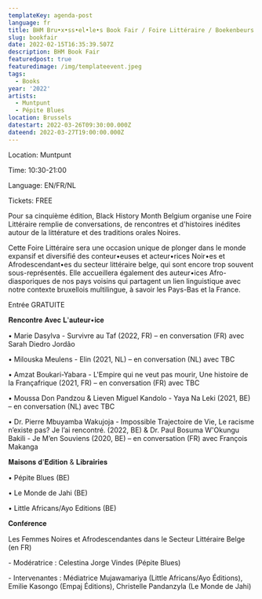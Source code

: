```yaml
---
templateKey: agenda-post
language: fr
title: BHM Bru•x•ss•el•le•s Book Fair / Foire Littéraire / Boekenbeurs
slug: bookfair
date: 2022-02-15T16:35:39.507Z
description: BHM Book Fair
featuredpost: true
featuredimage: /img/templateevent.jpeg
tags:
  - Books
year: '2022'
artists:
  - Muntpunt
  - Pépite Blues
location: Brussels
datestart: 2022-03-26T09:30:00.000Z
dateend: 2022-03-27T19:00:00.000Z
---
```

Location: Muntpunt

Time: 10:30-21:00

Language: EN/FR/NL

Tickets: FREE

Pour sa cinquième édition, Black History Month Belgium organise une Foire Littéraire remplie de conversations, de rencontres et d'histoires inédites autour de la littérature et des traditions orales Noires.

Cette Foire Littéraire sera une occasion unique de plonger dans le monde expansif et diversifié des conteur•euses et acteur•rices Noir•es et Afrodescendant•es du secteur littéraire belge, qui sont encore trop souvent sous-représentés. Elle accueillera également des auteur•ices Afro-diasporiques de nos pays voisins qui partagent un lien linguistique avec notre contexte bruxellois multilingue, à savoir les Pays-Bas et la France.

Entrée GRATUITE

𝐑𝐞𝐧𝐜𝐨𝐧𝐭𝐫𝐞 𝐀𝐯𝐞𝐜 𝐋'𝐚𝐮𝐭𝐞𝐮𝐫•𝐢𝐜𝐞

• Marie Dasylva - Survivre au Taf (2022, FR) – en conversation (FR) avec Sarah Diedro Jordão

• Milouska Meulens - Elin (2021, NL) – en conversation (NL) avec TBC

• Amzat Boukari-Yabara - L'Empire qui ne veut pas mourir, Une histoire de la Françafrique (2021, FR) – en conversation (FR) avec TBC

• Moussa Don Pandzou & Lieven Miguel Kandolo - Yaya Na Leki (2021, BE) – en conversation (NL) avec TBC

• Dr. Pierre Mbuyamba Wakujoja - Impossible Trajectoire de Vie, Le racisme n’existe pas? Je l’ai rencontré. (2022, BE) & Dr. Paul Bosuma W'Okungu Bakili - Je M’en Souviens (2020, BE) – en conversation (FR) avec François Makanga

𝐌𝐚𝐢𝐬𝐨𝐧𝐬 𝐝'𝐄́𝐝𝐢𝐭𝐢𝐨𝐧 & 𝐋𝐢𝐛𝐫𝐚𝐢𝐫𝐢𝐞𝐬

• Pépite Blues (BE)

• Le Monde de Jahi (BE)

• Little Africans/Ayo Editions (BE)

𝐂𝐨𝐧𝐟𝐞́𝐫𝐞𝐧𝐜𝐞

Les Femmes Noires et Afrodescendantes dans le Secteur Littéraire Belge (en FR)

\- Modératrice : Celestina Jorge Vindes (Pépite Blues)

\- Intervenantes : Médiatrice Mujawamariya (Little Africans/Ayo Éditions), Emilie Kasongo (Empaj Éditions), Christelle Pandanzyla (Le Monde de Jahi)

